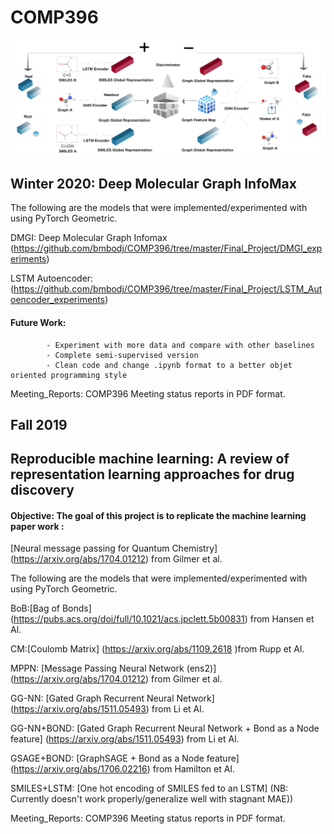 # COMP396
![Deep Molecular Graph InfoMax](https://github.com/bmbodj/COMP396/blob/master/Winter_2020/Images/DMGI_low_resolution.png)
## Winter 2020: Deep Molecular Graph InfoMax

The following are the models that were implemented/experimented with using PyTorch Geometric.

DMGI: Deep Molecular Graph Infomax (https://github.com/bmbodj/COMP396/tree/master/Final_Project/DMGI_experiments)

LSTM Autoencoder:(https://github.com/bmbodj/COMP396/tree/master/Final_Project/LSTM_Autoencoder_experiments)                 
#### Future Work: 
            - Experiment with more data and compare with other baselines
            - Complete semi-supervised version
            - Clean code and change .ipynb format to a better objet oriented programming style
Meeting_Reports: 
          COMP396 Meeting status reports in PDF format.            
## Fall 2019
## Reproducible machine learning: A review of representation learning approaches for drug discovery

#### Objective: The goal  of this project is to replicate the machine learning paper work : 
[Neural message passing for Quantum Chemistry] (https://arxiv.org/abs/1704.01212) from Gilmer et al. 

The following are the models that were implemented/experimented with using PyTorch Geometric.


BoB:[Bag of Bonds] (https://pubs.acs.org/doi/full/10.1021/acs.jpclett.5b00831) from Hansen et Al. 


CM:[Coulomb Matrix] (https://arxiv.org/abs/1109.2618 )from Rupp et Al.
    
     
MPPN: [Message Passing Neural Network (ens2)] (https://arxiv.org/abs/1704.01212) from Gilmer et al. 

     
GG-NN: [Gated Graph Recurrent Neural Network] (https://arxiv.org/abs/1511.05493) from Li et Al.
      
     
GG-NN+BOND: [Gated Graph Recurrent Neural Network + Bond as a Node feature] (https://arxiv.org/abs/1511.05493) from Li et Al.
      
     
GSAGE+BOND: [GraphSAGE + Bond as a Node feature]  (https://arxiv.org/abs/1706.02216) from Hamilton et Al.             

SMILES+LSTM: [One hot encoding of SMILES fed to an LSTM] (NB: Currently doesn't work properly/generalize well with stagnant MAE))
            
Meeting_Reports: 
          COMP396 Meeting status reports in PDF format.
